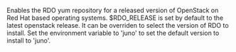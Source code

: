 Enables the RDO yum repository for a released version of OpenStack on Red Hat
based operating systems. $RDO_RELEASE is set by default to the latest openstack
release. It can be overriden to select the version of RDO to install.
Set the environment variable to 'juno' to set the default version to
install to 'juno'.
